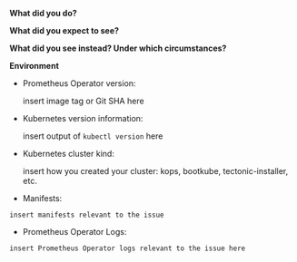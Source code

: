 **What did you do?**

**What did you expect to see?**

**What did you see instead? Under which circumstances?**

**Environment**

* Prometheus Operator version:

	insert image tag or Git SHA here

* Kubernetes version information:

	insert output of `kubectl version` here

* Kubernetes cluster kind: 

	insert how you created your cluster: kops, bootkube, tectonic-installer, etc.

* Manifests:

```
insert manifests relevant to the issue
```

* Prometheus Operator Logs:

```
insert Prometheus Operator logs relevant to the issue here
```
